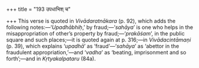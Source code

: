 +++
title = "193 उपधाभिश् च"

+++
This verse is quoted in *Vivādaratnākara* (p. 92), which adds the
following notes:—‘*Upadhābhiḥ*,’ by fraud;—‘*sahāya*’ is one who helps
in the misappropriation of other’s property by fraud;—‘*prakāśam*’, in
the public square and such places;—it is quoted again at p. 316;—in
*Vivādacintāmaṇi* (p. 39), which explains ‘*upadhā*’ as
‘fraud’—‘*sahāya*’ as ‘abettor in the fraudulent appropriation,’—and
‘*vadha*’ as ‘beating, imprisonment and so forth’;—and in
*Kṛtyakalpataru* (84a).



